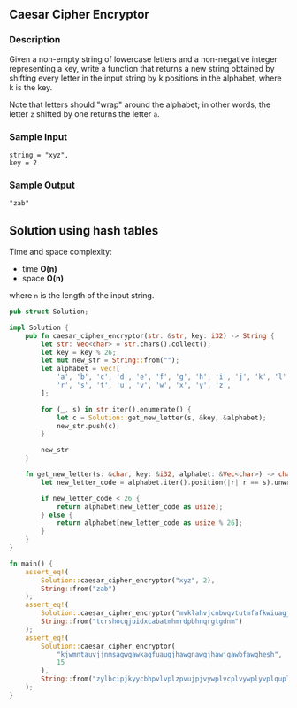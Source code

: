 ## Caesar Cipher Encryptor

### Description

Given a non-empty string of lowercase letters and a non-negative integer representing a key, write a function that returns a new string obtained by shifting every letter in the input string by k positions in the alphabet, where k is the key.

Note that letters should "wrap" around the alphabet; in other words, the letter `z` shifted by one returns the letter `a`.

### Sample Input

```
string = "xyz",
key = 2
```

### Sample Output

```
"zab"
```

## Solution using hash tables

Time and space complexity:

- time **O(n)**
- space **O(n)**

where `n` is the length of the input string.

```rust
pub struct Solution;

impl Solution {
    pub fn caesar_cipher_encryptor(str: &str, key: i32) -> String {
        let str: Vec<char> = str.chars().collect();
        let key = key % 26;
        let mut new_str = String::from("");
        let alphabet = vec![
            'a', 'b', 'c', 'd', 'e', 'f', 'g', 'h', 'i', 'j', 'k', 'l', 'm', 'n', 'o', 'p', 'q',
            'r', 's', 't', 'u', 'v', 'w', 'x', 'y', 'z',
        ];

        for (_, s) in str.iter().enumerate() {
            let c = Solution::get_new_letter(s, &key, &alphabet);
            new_str.push(c);
        }

        new_str
    }

    fn get_new_letter(s: &char, key: &i32, alphabet: &Vec<char>) -> char {
        let new_letter_code = alphabet.iter().position(|r| r == s).unwrap() as i32 + key;

        if new_letter_code < 26 {
            return alphabet[new_letter_code as usize];
        } else {
            return alphabet[new_letter_code as usize % 26];
        }
    }
}

fn main() {
    assert_eq!(
        Solution::caesar_cipher_encryptor("xyz", 2),
        String::from("zab")
    );
    assert_eq!(
        Solution::caesar_cipher_encryptor("mvklahvjcnbwqvtutmfafkwiuagjkzmzwgf", 7),
        String::from("tcrshocqjuidxcabatmhmrdpbhnqrgtgdnm")
    );
    assert_eq!(
        Solution::caesar_cipher_encryptor(
            "kjwmntauvjjnmsagwgawkagfuaugjhawgnawgjhawjgawbfawghesh",
            15
        ),
        String::from("zylbcipjkyycbhpvlvplzpvujpjvywplvcplvywplyvplquplvwthw")
    );
}
```
